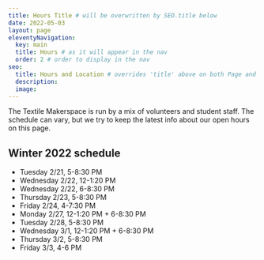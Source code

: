 ```yaml
---
title: Hours Title # will be overwritten by SEO.title below
date: 2022-05-03
layout: page
eleventyNavigation:
  key: main
  title: Hours # as it will appear in the nav
  order: 2 # order to display in the nav
seo:
  title: Hours and Location # overrides 'title' above on both Page and META
  description:
  image:
---
```


The Textile Makerspace is run by a mix of volunteers and student staff. The schedule can vary, but we try to keep the latest info about our open hours on this page.

## Winter 2022 schedule

- Tuesday 2/21, 5-8:30 PM 
- Wednesday 2/22, 12-1:20 PM
- Wednesday 2/22, 6-8:30 PM
- Thursday 2/23, 5-8:30 PM
- Friday 2/24, 4-7:30 PM
- Monday 2/27, 12-1:20 PM + 6-8:30 PM
- Tuesday 2/28, 5-8:30 PM
- Wednesday 3/1, 12-1:20 PM + 6-8:30 PM
- Thursday 3/2, 5-8:30 PM
- Friday 3/3, 4-6 PM
